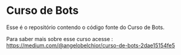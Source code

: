 # Curso de Bots

Esse é o repositório contendo o código fonte do Curso de Bots.

Para saber mais sobre esse curso acesse : https://medium.com/@angelobelchior/curso-de-bots-2dae15154fe5
